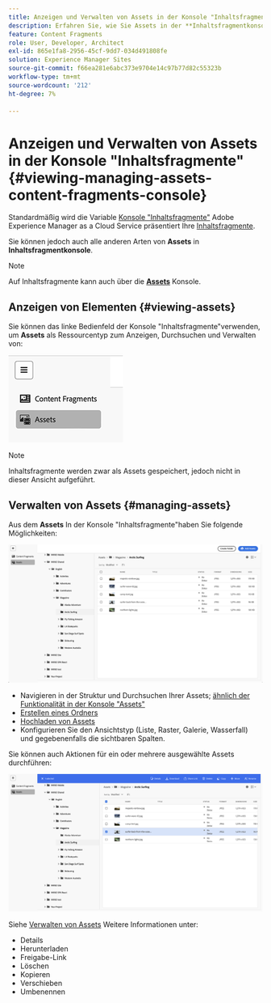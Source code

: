 ```yaml
---
title: Anzeigen und Verwalten von Assets in der Konsole "Inhaltsfragmente"
description: Erfahren Sie, wie Sie Assets in der **Inhaltsfragmentkonsole* von Adobe Experience Manager as a Cloud Service anzeigen und verwalten.
feature: Content Fragments
role: User, Developer, Architect
exl-id: 865e1fa8-2956-45cf-9dd7-034d491808fe
solution: Experience Manager Sites
source-git-commit: f66ea281e6abc373e9704e14c97b77d82c55323b
workflow-type: tm+mt
source-wordcount: '212'
ht-degree: 7%

---
```


# Anzeigen und Verwalten von Assets in der Konsole &quot;Inhaltsfragmente&quot; {#viewing-managing-assets-content-fragments-console}

Standardmäßig wird die Variable [Konsole &quot;Inhaltsfragmente&quot;](/help/sites-cloud/administering/content-fragments/managing.md#content-fragments-console) Adobe Experience Manager as a Cloud Service präsentiert Ihre [Inhaltsfragmente](/help/sites-cloud/administering/content-fragments/overview.md).

Sie können jedoch auch alle anderen Arten von **Assets** in **Inhaltsfragmentkonsole**.

>[!NOTE]
>
>Auf Inhaltsfragmente kann auch über die **[Assets](/help/assets/overview.md)** Konsole.

## Anzeigen von Elementen {#viewing-assets}

Sie können das linke Bedienfeld der Konsole &quot;Inhaltsfragmente&quot;verwenden, um  **Assets** als Ressourcentyp zum Anzeigen, Durchsuchen und Verwalten von:

![Konsole &quot;Inhaltsfragmente&quot;- Navigation](/help/sites-cloud/administering/content-fragments/assets/cf-console-assets-navigation.png)

>[!NOTE]
>
>Inhaltsfragmente werden zwar als Assets gespeichert, jedoch nicht in dieser Ansicht aufgeführt.

## Verwalten von Assets {#managing-assets}

Aus dem **Assets** In der Konsole &quot;Inhaltsfragmente&quot;haben Sie folgende Möglichkeiten:

![Inhaltsfragmentkonsole - Asset durchsuchen](/help/sites-cloud/administering/content-fragments/assets/cf-console-assets-browse.png)

* Navigieren in der Struktur und Durchsuchen Ihrer Assets; [ähnlich der Funktionalität in der Konsole &quot;Assets&quot;](/help/assets/navigate-assets-view.md)
* [Erstellen eines Ordners](/help/assets/manage-digital-assets.md#creating-folders)
* [Hochladen von Assets](/help/assets/add-delete-assets-view.md)
* Konfigurieren Sie den Ansichtstyp (Liste, Raster, Galerie, Wasserfall) und gegebenenfalls die sichtbaren Spalten.

Sie können auch Aktionen für ein oder mehrere ausgewählte Assets durchführen:

![Inhaltsfragmentkonsole - Aktionen für ausgewählte Assets](/help/sites-cloud/administering/content-fragments/assets/cf-console-assets-actions.png)

Siehe [Verwalten von Assets](/help/assets/manage-organize-assets-view.md) Weitere Informationen unter:

* Details
* Herunterladen
* Freigabe-Link
* Löschen
* Kopieren
* Verschieben
* Umbenennen
